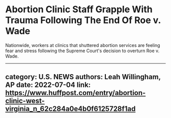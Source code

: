 # Abortion Clinic Staff Grapple With Trauma Following The End Of Roe v. Wade

Nationwide, workers at clinics that shuttered abortion services are feeling fear and stress following the Supreme Court's decision to overturn Roe v. Wade.

---
category: U.S. NEWS
authors: Leah Willingham, AP
date: 2022-07-04
link: https://www.huffpost.com/entry/abortion-clinic-west-virginia_n_62c284a0e4b0f6125728f1ad
---
